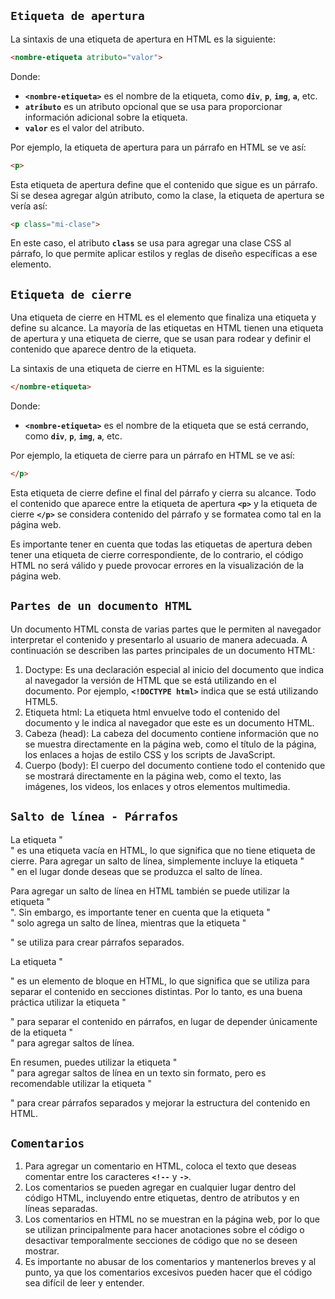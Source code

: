 ## `Etiqueta de apertura`

La sintaxis de una etiqueta de apertura en HTML es la siguiente:

```html
<nombre-etiqueta atributo="valor">
```

Donde:

- **`<nombre-etiqueta>`** es el nombre de la etiqueta, como **`div`**, **`p`**, **`img`**, **`a`**, etc.
- **`atributo`** es un atributo opcional que se usa para proporcionar información adicional sobre la etiqueta.
- **`valor`** es el valor del atributo.

Por ejemplo, la etiqueta de apertura para un párrafo en HTML se ve así:

```html
<p>
```

Esta etiqueta de apertura define que el contenido que sigue es un párrafo. Si se desea agregar algún atributo, como la clase, la etiqueta de apertura se vería así:

```html
<p class="mi-clase">
```

En este caso, el atributo **`class`** se usa para agregar una clase CSS al párrafo, lo que permite aplicar estilos y reglas de diseño específicas a ese elemento.

## `Etiqueta de cierre`

Una etiqueta de cierre en HTML es el elemento que finaliza una etiqueta y define su alcance. La mayoría de las etiquetas en HTML tienen una etiqueta de apertura y una etiqueta de cierre, que se usan para rodear y definir el contenido que aparece dentro de la etiqueta.

La sintaxis de una etiqueta de cierre en HTML es la siguiente:

```html
</nombre-etiqueta>
```

Donde:

- **`<nombre-etiqueta>`** es el nombre de la etiqueta que se está cerrando, como **`div`**, **`p`**, **`img`**, **`a`**, etc.

Por ejemplo, la etiqueta de cierre para un párrafo en HTML se ve así:

```html
</p>
```

Esta etiqueta de cierre define el final del párrafo y cierra su alcance. Todo el contenido que aparece entre la etiqueta de apertura **`<p>`** y la etiqueta de cierre **`</p>`** se considera contenido del párrafo y se formatea como tal en la página web.

Es importante tener en cuenta que todas las etiquetas de apertura deben tener una etiqueta de cierre correspondiente, de lo contrario, el código HTML no será válido y puede provocar errores en la visualización de la página web.

## `Partes de un documento HTML`

Un documento HTML consta de varias partes que le permiten al navegador interpretar el contenido y presentarlo al usuario de manera adecuada. A continuación se describen las partes principales de un documento HTML:

1. Doctype: Es una declaración especial al inicio del documento que indica al navegador la versión de HTML que se está utilizando en el documento. Por ejemplo, **`<!DOCTYPE html>`** indica que se está utilizando HTML5.
2. Etiqueta html: La etiqueta html envuelve todo el contenido del documento y le indica al navegador que este es un documento HTML.
3. Cabeza (head): La cabeza del documento contiene información que no se muestra directamente en la página web, como el título de la página, los enlaces a hojas de estilo CSS y los scripts de JavaScript.
4. Cuerpo (body): El cuerpo del documento contiene todo el contenido que se mostrará directamente en la página web, como el texto, las imágenes, los videos, los enlaces y otros elementos multimedia.

## `Salto de línea - Párrafos`

La etiqueta "<br>" es una etiqueta vacía en HTML, lo que significa que no tiene etiqueta de cierre. Para agregar un salto de línea, simplemente incluye la etiqueta "<br>" en el lugar donde deseas que se produzca el salto de línea.

Para agregar un salto de línea en HTML también se puede utilizar la etiqueta "<br>". Sin embargo, es importante tener en cuenta que la etiqueta "<br>" solo agrega un salto de línea, mientras que la etiqueta "<p>" se utiliza para crear párrafos separados.

La etiqueta "<p>" es un elemento de bloque en HTML, lo que significa que se utiliza para separar el contenido en secciones distintas. Por lo tanto, es una buena práctica utilizar la etiqueta "<p>" para separar el contenido en párrafos, en lugar de depender únicamente de la etiqueta "<br>" para agregar saltos de línea.

En resumen, puedes utilizar la etiqueta "<br>" para agregar saltos de línea en un texto sin formato, pero es recomendable utilizar la etiqueta "<p>" para crear párrafos separados y mejorar la estructura del contenido en HTML.

## `Comentarios`

1. Para agregar un comentario en HTML, coloca el texto que deseas comentar entre los caracteres **`<!--`** y **`->`**.
2. Los comentarios se pueden agregar en cualquier lugar dentro del código HTML, incluyendo entre etiquetas, dentro de atributos y en líneas separadas.
3. Los comentarios en HTML no se muestran en la página web, por lo que se utilizan principalmente para hacer anotaciones sobre el código o desactivar temporalmente secciones de código que no se deseen mostrar.
4. Es importante no abusar de los comentarios y mantenerlos breves y al punto, ya que los comentarios excesivos pueden hacer que el código sea difícil de leer y entender.